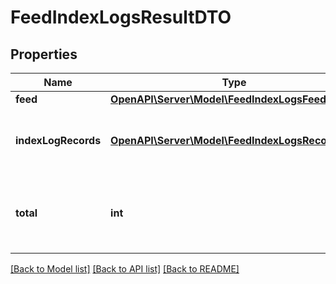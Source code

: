 # FeedIndexLogsResultDTO

## Properties
Name | Type | Description | Notes
------------ | ------------- | ------------- | -------------
**feed** | [**OpenAPI\Server\Model\FeedIndexLogsFeedDTO**](FeedIndexLogsFeedDTO.md) |  | [optional] 
**indexLogRecords** | [**OpenAPI\Server\Model\FeedIndexLogsRecordDTO**](FeedIndexLogsRecordDTO.md) | Список отчетов по индексации прайс-листа. | 
**total** | **int** | Количество отчетов на всех страницах выходных данных. | [optional] 

[[Back to Model list]](../README.md#documentation-for-models) [[Back to API list]](../README.md#documentation-for-api-endpoints) [[Back to README]](../README.md)


